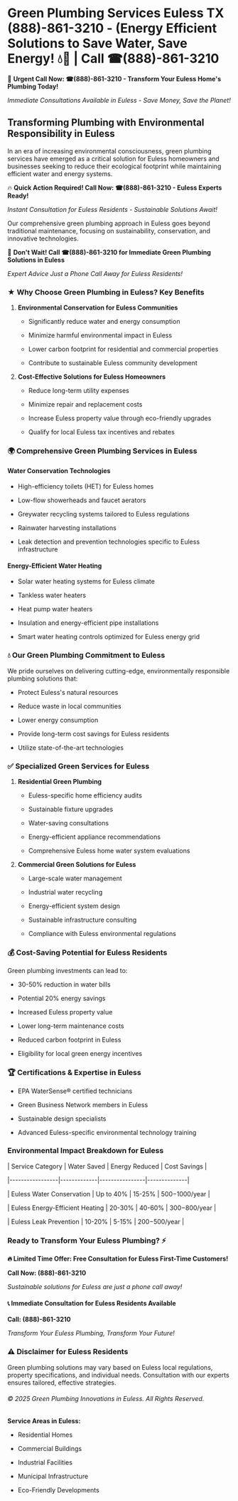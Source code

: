 # Green Plumbing Services Euless TX (888)-861-3210 - (Energy Efficient Solutions to Save Water, Save Energy! 💧🌿 | Call ☎(888)-861-3210

🚨 **Urgent Call Now: ☎(888)-861-3210 - Transform Your Euless Home's Plumbing Today!**
*Immediate Consultations Available in Euless - Save Money, Save the Planet!*

## Transforming Plumbing with Environmental Responsibility in Euless

In an era of increasing environmental consciousness, green plumbing services have emerged as a critical solution for Euless homeowners and businesses seeking to reduce their ecological footprint while maintaining efficient water and energy systems. 

🔥 **Quick Action Required! Call Now: ☎(888)-861-3210 - Euless Experts Ready!**
*Instant Consultation for Euless Residents - Sustainable Solutions Await!*

Our comprehensive green plumbing approach in Euless goes beyond traditional maintenance, focusing on sustainability, conservation, and innovative technologies.

🚨 **Don't Wait! Call ☎(888)-861-3210 for Immediate Green Plumbing Solutions in Euless**
*Expert Advice Just a Phone Call Away for Euless Residents!*

### ★ Why Choose Green Plumbing in Euless? Key Benefits

1. **Environmental Conservation for Euless Communities** 
   - Significantly reduce water and energy consumption
   - Minimize harmful environmental impact in Euless
   - Lower carbon footprint for residential and commercial properties
   - Contribute to sustainable Euless community development

2. **Cost-Effective Solutions for Euless Homeowners** 
   - Reduce long-term utility expenses
   - Minimize repair and replacement costs
   - Increase Euless property value through eco-friendly upgrades
   - Qualify for local Euless tax incentives and rebates

### 🌍 Comprehensive Green Plumbing Services in Euless

#### Water Conservation Technologies
- High-efficiency toilets (HET) for Euless homes
- Low-flow showerheads and faucet aerators
- Greywater recycling systems tailored to Euless regulations
- Rainwater harvesting installations
- Leak detection and prevention technologies specific to Euless infrastructure

#### Energy-Efficient Water Heating
- Solar water heating systems for Euless climate
- Tankless water heaters
- Heat pump water heaters
- Insulation and energy-efficient pipe installations
- Smart water heating controls optimized for Euless energy grid

### 💧 Our Green Plumbing Commitment to Euless

We pride ourselves on delivering cutting-edge, environmentally responsible plumbing solutions that:
- Protect Euless's natural resources
- Reduce waste in local communities
- Lower energy consumption
- Provide long-term cost savings for Euless residents
- Utilize state-of-the-art technologies

### ✅ Specialized Green Services for Euless

1. **Residential Green Plumbing**
   - Euless-specific home efficiency audits
   - Sustainable fixture upgrades
   - Water-saving consultations
   - Energy-efficient appliance recommendations
   - Comprehensive Euless home water system evaluations

2. **Commercial Green Solutions for Euless**
   - Large-scale water management
   - Industrial water recycling
   - Energy-efficient system design
   - Sustainable infrastructure consulting
   - Compliance with Euless environmental regulations

### 💰 Cost-Saving Potential for Euless Residents

Green plumbing investments can lead to:
- 30-50% reduction in water bills
- Potential 20% energy savings
- Increased Euless property value
- Lower long-term maintenance costs
- Reduced carbon footprint in Euless
- Eligibility for local green energy incentives

### 🏆 Certifications & Expertise in Euless

- EPA WaterSense® certified technicians
- Green Business Network members in Euless
- Sustainable design specialists
- Advanced Euless-specific environmental technology training

### Environmental Impact Breakdown for Euless

| Service Category | Water Saved | Energy Reduced | Cost Savings |
|-----------------|-------------|----------------|--------------|
| Euless Water Conservation | Up to 40% | 15-25% | $500-$1000/year |
| Euless Energy-Efficient Heating | 20-30% | 40-60% | $300-$800/year |
| Euless Leak Prevention | 10-20% | 5-15% | $200-$500/year |

### Ready to Transform Your Euless Plumbing? ⚡

**🔥 Limited Time Offer: Free Consultation for Euless First-Time Customers!**

**Call Now: (888)-861-3210**
*Sustainable solutions for Euless are just a phone call away!*

#### 📞 Immediate Consultation for Euless Residents Available

**Call: (888)-861-3210**
*Transform Your Euless Plumbing, Transform Your Future!*

### ⚠️ Disclaimer for Euless Residents

Green plumbing solutions may vary based on Euless local regulations, property specifications, and individual needs. Consultation with our experts ensures tailored, effective strategies.

###### © 2025 Green Plumbing Innovations in Euless. All Rights Reserved.

**Service Areas in Euless:** 
- Residential Homes
- Commercial Buildings
- Industrial Facilities
- Municipal Infrastructure
- Eco-Friendly Developments